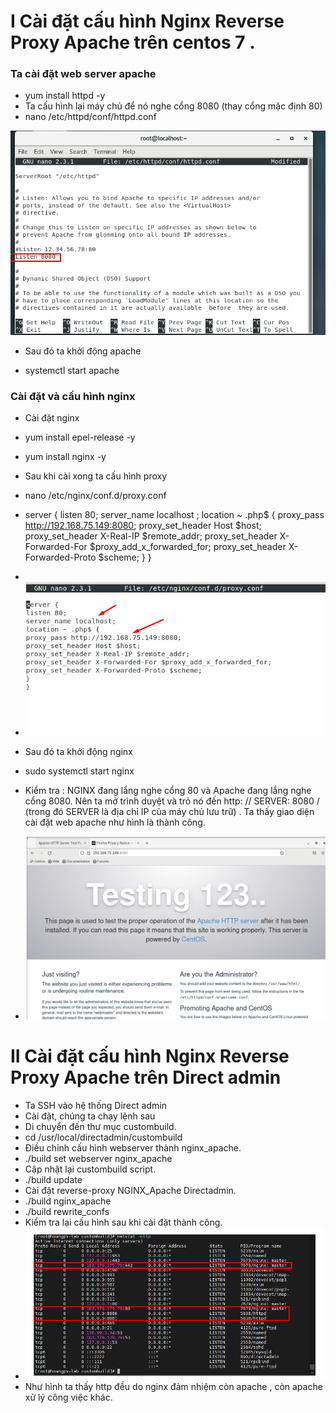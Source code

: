 # I  Cài đặt cấu hình Nginx Reverse Proxy Apache trên centos 7 .
### Ta cài đặt web server apache
- yum install httpd -y
- Ta cấu hình lại máy chủ để nó nghe cổng 8080 (thay cổng mặc định 80)
- nano /etc/httpd/conf/httpd.conf
<img src="img/1.png">

- Sau đó ta khởi động  apache

- systemctl start apache
### Cài đặt và cấu hình nginx 
- Cài đặt nginx
- yum install epel-release -y
- yum install nginx -y
- Sau khi cài xong ta cấu hình proxy
- nano /etc/nginx/conf.d/proxy.conf
- server {
listen 80;
server_name localhost ;
location ~ .php$ {
proxy_pass http://192.168.75.149:8080;
proxy_set_header Host $host;
proxy_set_header X-Real-IP $remote_addr;
proxy_set_header X-Forwarded-For $proxy_add_x_forwarded_for;
proxy_set_header X-Forwarded-Proto $scheme;
}
}

- 
- <img src="img/2.png">

 - Sau đó ta khởi động nginx 
 - sudo systemctl start nginx

 - Kiểm tra : NGINX đang lắng nghe cổng 80 và Apache đang lắng nghe cổng 8080. Nên ta  mở trình duyệt và trỏ nó đến http: // SERVER: 8080 /  (trong đó SERVER là địa chỉ IP của máy chủ lưu trữ) . Ta thấy giao diện cài đặt web apache như hình là thành công.

 - <img src="img/3.PNG">


 # II Cài đặt cấu hình Nginx Reverse Proxy Apache trên Direct admin
 - Ta SSH vào hệ thống Direct admin 
 - Cài đặt, chúng ta chạy lệnh sau
 - Di chuyển đến thư mục custombuild.
 - cd /usr/local/directadmin/custombuild
 - Điều chỉnh cấu hình webserver thành nginx_apache.
 - ./build set webserver nginx_apache
 - Cập nhật lại custombuild script.
 - ./build update
 - Cài đặt reverse-proxy NGINX_Apache Directadmin.
 - ./build nginx_apache
 - ./build rewrite_confs
 - Kiểm tra lại cấu hình sau khi cài đặt thành công.
 - <img src="img/4.png">
 - Như hình ta thấy http đều do nginx đảm nhiệm còn apache , còn apache xử lý công việc khác.



